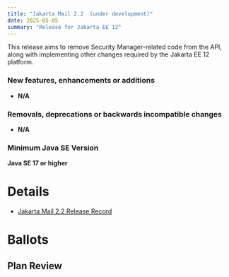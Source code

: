 ```yaml
---
title: "Jakarta Mail 2.2  (under development)"
date: 2025-05-05
summary: "Release for Jakarta EE 12"
---
```


This release aims to remove Security Manager-related code from the API, along with implementing other changes required by
the Jakarta EE 12 platform.

### New features, enhancements or additions
<!-- List here -->
* **N/A**

### Removals, deprecations or backwards incompatible changes
<!-- List here -->
* **N/A**

### Minimum Java SE Version
<!-- Specify the minimum required Java SE version for this specification -->
**Java SE 17 or higher**

# Details

* [Jakarta Mail 2.2 Release Record](https://projects.eclipse.org/projects/ee4j.mail/releases/2.2)

# Ballots

## Plan Review
<!--
The Specification Committee Ballot concluded successfully on 2025-xx-xx with the following results.
| Representative                     | Representative for: |  Vote  |
|------------------------------------|---------------------|--------|
| Kenji Kazumura                     | Fujitsu             |      |
| Dan Bandera, Kevin Sutter          | IBM                 |      |
| Ed Bratt, Dmitry Kornilov          | Oracle              |      |
| Andrew Pielage, Matt Gill          | Payara              |      |
| Scott Stark, Mark Little           | Red Hat             |      |
| David Blevins, Jean-Louis Monteiro | Tomitribe           |      |
| Ivar Grimstad                      | EE4J PMC            |      |
| Marcelo Ancelmo, Martijn Verburg   | Participant Members |      |
| Werner Keil                        | Committer Members   |      |
| Scott (Congquan) Wang              | Enterprise Members  |      |
|                                    | **Total**           | **** |
The ballot was run in the [jakarta.ee-spec mailing list]()
-->